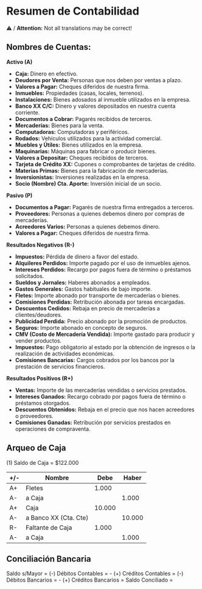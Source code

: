 # Resumen de Contabilidad
⚠️ / **Attention:** Not all translations may be correct!
## Nombres de Cuentas:

**Activo (A)**

* **Caja:** Dinero en efectivo.
* **Deudores por Venta:** Personas que nos deben por ventas a plazo.
* **Valores a Pagar:** Cheques diferidos de nuestra firma.
* **Inmuebles:** Propiedades (casas, locales, terrenos).
* **Instalaciones:** Bienes adosados al inmueble utilizados en la empresa.
* **Banco XX C/C:** Dinero y valores depositados en nuestra cuenta corriente.
* **Documentos a Cobrar:** Pagarés recibidos de terceros.
* **Mercaderías:** Bienes para la venta.
* **Computadoras:** Computadoras y periféricos.
* **Rodados:** Vehículos utilizados para la actividad comercial.
* **Muebles y Útiles:** Bienes utilizados en la empresa.
* **Maquinarias:** Máquinas para fabricar o producir bienes.
* **Valores a Depositar:** Cheques recibidos de terceros.
* **Tarjeta de Crédito XX:** Cupones o comprobantes de tarjetas de crédito.
* **Materias Primas:** Bienes para la fabricación de mercaderías.
* **Inversionistas:** Inversiones realizadas en la empresa.
* **Socio (Nombre) Cta. Aporte:** Inversión inicial de un socio.

**Pasivo (P)**

* **Documentos a Pagar:** Pagarés de nuestra firma entregados a terceros.
* **Proveedores:** Personas a quienes debemos dinero por compras de mercaderías.
* **Acreedores Varios:** Personas a quienes debemos dinero.
* **Valores a Pagar:** Cheques diferidos de nuestra firma.

**Resultados Negativos (R-)**

* **Impuestos:** Pérdida de dinero a favor del estado.
* **Alquileres Perdidos:** Importe pagado por el uso de inmuebles ajenos.
* **Intereses Perdidos:** Recargo por pagos fuera de término o préstamos solicitados.
* **Sueldos y Jornales:** Haberes abonados a empleados.
* **Gastos Generales:** Gastos habituales de bajo importe.
* **Fletes:** Importe abonado por transporte de mercaderías o bienes.
* **Comisiones Perdidas:** Retribución abonada por tareas encargadas.
* **Descuentos Cedidos:** Rebaja en precio de mercaderías a clientes/deudores.
* **Publicidad Perdida:** Precio abonado por la promoción de productos.
* **Seguros:** Importe abonado en concepto de seguros.
* **CMV (Costo de Mercadería Vendida):** Importe gastado para producir y vender productos.
* **Impuestos:** Pago obligatorio al estado por la obtención de ingresos o la realización de actividades económicas.
* **Comisiones Bancarias:** Cargos cobrados por los bancos por la prestación de servicios financieros.

**Resultados Positivos (R+)**

* **Ventas:** Importe de las mercaderías vendidas o servicios prestados.
* **Intereses Ganados:** Recargo cobrado por pagos fuera de término o préstamos otorgados.
* **Descuentos Obtenidos:** Rebaja en el precio que nos hacen acreedores o proveedores.
* **Comisiones Ganadas:** Retribución por servicios prestados en operaciones de compraventa.

## Arqueo de Caja

(1) Saldo de Caja = $122.000

| +/- | Nombre                | Debe   | Haber  |
| --- | --------------------- | ------ | ------ |
| A+  | Fletes                | 1.000  |        |
| A-  | a Caja                |        | 1.000  |
| A+  | Caja                  | 10.000 |        |
| A-  | a Banco XX (Cta. Cte) |        | 10.000 |
| R-  | Faltante de Caja      | 1.000  |        |
| A-  | a Caja                |        | 1.000  |


## Conciliación Bancaria

Saldo s/Mayor =
(-) Débitos Contables = -
(+) Créditos Contables = 
(-) Débitos Bancarios = -
(+) Créditos Bancarios = 
Saldo Conciliado = 